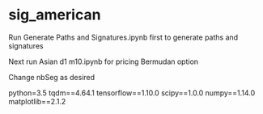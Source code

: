 # sig_american


Run Generate Paths and Signatures.ipynb first to generate paths and signatures

Next run Asian d1 m10.ipynb for pricing Bermudan option

Change nbSeg as desired

python=3.5
tqdm==4.64.1
tensorflow==1.10.0
scipy==1.0.0
numpy==1.14.0
matplotlib==2.1.2
